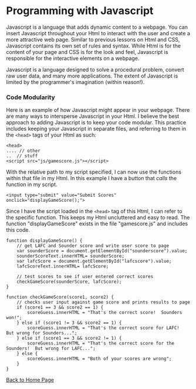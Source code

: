# Programming with Javascript

Javascript is a language that adds dynamic content to a webpage.  You can insert Javascript throughout your Html to interact with the user and create a more attractive web page.  Similar to previous lessons on Html and CSS, Javascript contains its own set of rules and syntax.  While Html is for the content of your page and CSS is for the look and feel, Javascript is responsible for the interactive elements on a webpage.

Javascript is a language designed to solve a procedural problem, convert raw user data, and many more applications.  The extent of Javascript is limited by the programmer's imagination (within reason!). 

### Code Modularity

Here is an example of how Javascript might appear in your webpage.  There are many ways to intersperse Javascript in your Html.  I believe the best approach to adding Javascript is to keep your code modular.  This practice includes keeping your Javascript in separate files, and referring to them in the ```<head>``` tags of your Html as such:
```
<head>
.... // other 
..  // stuff
<script src="js/gamescore.js"></script>
```
With the relative path to my script specified, I can now use the functions within that file in my Html.  In this example I have a button that *calls* the function in my script.
```
<input type="submit" value="Submit Scores" onclick="displayGameScore();">
```

Since I have the script loaded in the ```<head>``` tag of this Html, I can refer to the specific function.  This keeps my Html uncluttered and easy to read.  The function "displayGameScore" exists in the file "gamescore.js" and includes this code.
```
function displayGameScore() {
    // get LAFC and Sounder score and write user score to page
    var sounderScore = document.getElementById("sounderscore").value;
    sounderScoreText.innerHTML= sounderScore; 
    var lafcScore = document.getElementById("lafcscore").value;
    lafcScoreText.innerHTML= lafcScore;

    // test scores to see if user entered correct scores
    checkGameScore(sounderScore, lafcScore);
}

function checkGameScore(score1, score2) {
    // checks user input against game score and prints results to page
    if (score1 == 3 && score2 == 1) {
        scoreGuess.innerHTML = "That's the correct score!  Sounders won!";
    } else if (score1 != 3 && score2 == 1) {
        scoreGuess.innerHTML = "That's the correct score for LAFC!  But wrong for Sounders...";
    } else if (score1 == 3 && score2 != 1) {
        scoreGuess.innerHTML = "That's the correct score for the Sounders!  But wrong for LAFC...";
    } else {
        scoreGuess.innerHTML = "Both of your scores are wrong";
    }
}
```


[Back to Home Page](index.md)